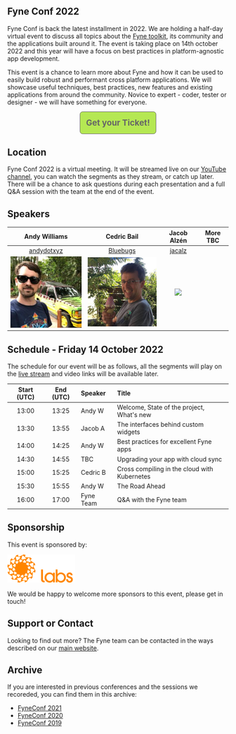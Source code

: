 ## Fyne Conf 2022

Fyne Conf is back the latest installment in 2022.
We are holding a half-day virtual event to discuss all topics about the [Fyne toolkit](https://github.com/fyne-io/fyne), its community and the applications built around it.
The event is taking place on 14th october 2022 and this year will have a focus on best practices in platform-agnostic app development.

This event is a chance to learn more about Fyne and how it can be used to
easily build robust and performant cross platform applications.
We will showcase useful techniques, best practices, new features and existing applications from around the community.
Novice to expert - coder, tester or designer - we will have something for everyone.

<p style="text-align: center; padding: 10pt; margin: auto;">
<a href="https://fyne-conf-2022-virtual.eventbrite.co.uk" style="text-decoration: none; color: #666; background-color: #b5e853; padding: 10pt; font-size: 14pt; font-weight: bold; border: 1pt solid #666; border-radius: 5pt; ">Get your Ticket!</a>
</p>

## Location

Fyne Conf 2022 is a virtual meeting. It will be streamed live on our [YouTube channel](https://www.youtube.com/c/fyne-io), you can watch the segments as they stream, or catch up later. There will be a chance to ask questions during each presentation and a full Q&A session with the team at the end of the event.

## Speakers

| Andy Williams | Cedric Bail | Jacob Alzén | More TBC |
|:---:|:---:|:---:|:---:|
| [andydotxyz](https://twitter.com/andydotxyz) | [Bluebugs](https://github.com/Bluebugs) | [jacalz](https://github.com/jacalz) | |
| ![](/assets/img/andydotxyz.jpg) | <img src="/assets/img/cedric.jpg" width="200" /> |  <img src="https://avatars3.githubusercontent.com/u/25466657?s=460&u=fd19b488f28032c9c5cf15eaf08536441d56ad93&v=4" width="200" /> | |


## Schedule - Friday 14 October 2022

The schedule for our event will be as follows, all the segments will play on the [live stream](https://youtu.be/IbFEWbuQMr0) and video links will be available later.

| Start (UTC) | End (UTC) | Speaker | Title |
|:---:|:---:|:---|:---|
| 13:00 | 13:25 | Andy W | Welcome, State of the project, What's new |
| 13:30 | 13:55 | Jacob A | The interfaces behind custom widgets |
| 14:00 | 14:25 | Andy W | Best practices for excellent Fyne apps |
| 14:30 | 14:55 | TBC | Upgrading your app with cloud sync |
| 15:00 | 15:25 | Cedric B | Cross compiling in the cloud with Kubernetes |
| 15:30 | 15:55 | Andy W | The Road Ahead |
| 16:00 | 17:00 | Fyne Team | Q&A with the Fyne team |

## Sponsorship

This event is sponsored by:

<a href="https://fynelabs.com" style="text-decoration: none"><img src="assets/img/fynelabs.png" width="154" /></a>

We would be happy to welcome more sponsors to this event, please get in touch!

## Support or Contact

Looking to find out more? The Fyne team can be contacted
in the ways described on our [main website](https://fyne.io/#contact).


## Archive

If you are interested in previous conferences and the sessions we recoreded, you can find them in this archive:

* [FyneConf 2021](/archive/2021)
* [FyneConf 2020](/archive/2020)
* [FyneConf 2019](/archive/2019)

